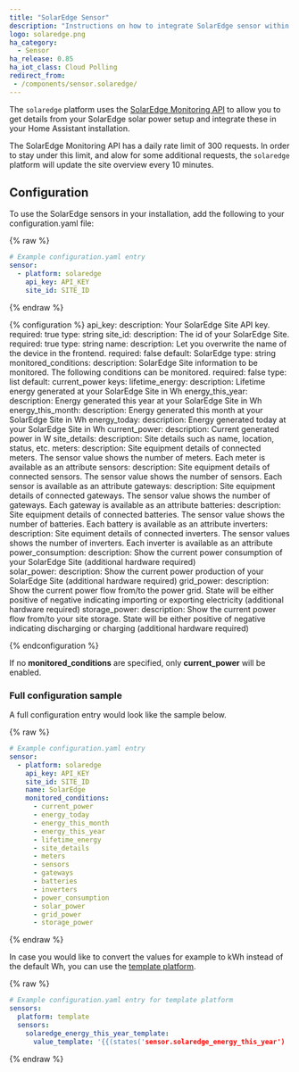 ```yaml
---
title: "SolarEdge Sensor"
description: "Instructions on how to integrate SolarEdge sensor within Home Assistant."
logo: solaredge.png
ha_category:
  - Sensor
ha_release: 0.85
ha_iot_class: Cloud Polling
redirect_from:
 - /components/sensor.solaredge/
---
```


The `solaredge` platform uses the [SolarEdge Monitoring API](https://www.solaredge.com/sites/default/files/se_monitoring_api.pdf) to allow you to get details from your SolarEdge solar power setup and integrate these in your Home Assistant installation.

<div class='note'>

The SolarEdge Monitoring API has a daily rate limit of 300 requests. In order to stay under this limit, and alow for some additional requests, the `solaredge` platform will update the site overview every 10 minutes.

</div>

## Configuration

To use the SolarEdge sensors in your installation, add the following to your configuration.yaml file:

{% raw %}
```yaml
# Example configuration.yaml entry
sensor:
  - platform: solaredge
    api_key: API_KEY
    site_id: SITE_ID
```
{% endraw %}

{% configuration %}
api_key:
  description: Your SolarEdge Site API key.
  required: true
  type: string
site_id:
  description: The id of your SolarEdge Site.
  required: true
  type: string
name:
  description: Let you overwrite the name of the device in the frontend.
  required: false
  default: SolarEdge
  type: string
monitored_conditions:
  description: SolarEdge Site information to be monitored. The following conditions can be monitored.
  required: false
  type: list
  default: current_power
  keys:
    lifetime_energy:
      description: Lifetime energy generated at your SolarEdge Site in Wh
    energy_this_year:
      description: Energy generated this year at your SolarEdge Site in Wh
    energy_this_month:
      description: Energy generated this month at your SolarEdge Site in Wh
    energy_today:
      description: Energy generated today at your SolarEdge Site in Wh
    current_power:
      description: Current generated power in W
    site_details:
      description: Site details such as name, location, status, etc.
    meters:
      description: Site equipment details of connected meters. The sensor value shows the number of meters. Each meter is available as an attribute
    sensors:
      description: Site equipment details of connected sensors. The sensor value shows the number of sensors. Each sensor is available as an attribute
    gateways:
      description: Site equipment details of connected gateways. The sensor value shows the number of gateways. Each gateway is available as an attribute
    batteries:
      description: Site equipment details of connected batteries. The sensor value shows the number of batteries. Each battery is available as an attribute
    inverters:
      description: Site equiment details of connected inverters. The sensor values shows the number of inverters. Each inverter is available as an attribute
    power_consumption:
      description: Show the current power consumption of your SolarEdge Site (additional hardware required)  
    solar_power:
      description: Show the current power production of your SolarEdge Site (additional hardware required)
    grid_power:
      description: Show the current power flow from/to the power grid. State will be either positive of negative indicating importing or exporting electricity (additional hardware required)
    storage_power:
      description: Show the current power flow from/to your site storage. State will be either positive of negative indicating discharging or charging (additional hardware required)

{% endconfiguration %}

If no **monitored_conditions** are specified, only **current_power** will be enabled.

### Full configuration sample

A full configuration entry would look like the sample below.

{% raw %}
```yaml
# Example configuration.yaml entry
sensor:
  - platform: solaredge
    api_key: API_KEY
    site_id: SITE_ID
    name: SolarEdge
    monitored_conditions:
      - current_power
      - energy_today
      - energy_this_month
      - energy_this_year
      - lifetime_energy
      - site_details
      - meters
      - sensors
      - gateways
      - batteries
      - inverters
      - power_consumption
      - solar_power
      - grid_power
      - storage_power
```
{% endraw %}

In case you would like to convert the values for example to kWh instead of the default Wh, you can use the [template platform](/components/sensor.template/).

{% raw %}
```yaml
# Example configuration.yaml entry for template platform
sensors:
  platform: template
  sensors:
    solaredge_energy_this_year_template:
      value_template: '{{(states('sensor.solaredge_energy_this_year') | float / 1000) | round(2)}}'
```
{% endraw %}
